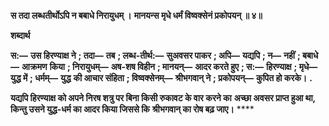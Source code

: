 **स तदा लब्धतीर्थोऽपि न बबाधे निरायुधम् ।** **मानयन्स मृधे धर्मं विष्वक्सेनं प्रकोपयन् ॥ ४॥** 

**शब्दार्थ** 

**स:—** **उस हिरण्याक्ष ने** **; तदा—** **तब** **; लब्ध-तीर्थ:—** **सुअवसर पाकर** **; अपि—** **यद्यपि** **; न—** **नहीं** **; बबाधे—** **आक्रमण** **किया** **; निरायुधम्—** **अष-शष विहीन** **; मानयन्—** **आदर करते हुए** **; स:—** **हिरण्याक्ष** **; मृधे—** **युद्ध में** **; धर्मम्—** **युद्ध** **की आचार संहिता** **; विष्वक्सेनम्—** **श्रीभगवान् ने** **; प्रकोपयन्—** **कुपित हो करके।** **.** 

**यद्यपि हिरण्याक्ष को अपने निरष शत्रु पर बिना किसी रुकावट के वार करने का** **अच्छा अवसर प्राप्त हुआ था, किन्तु उसने युद्ध-धर्म का आदर किया जिससे कि** **श्रीभगवान् का रोष बढ़ जाए।** **** 